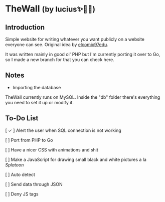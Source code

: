 # TheWall <small>(by lucius✨💞🌷)</small>

## Introduction

Simple website for writing whatever you want publicly on a website everyone can see. Original idea by [elcomix97edu](https://github.com/elcomix97edu/thewall).

It was written mainly in good ol' PHP but I'm currently porting it over to Go, so I made a new branch for that you can check here.

## Notes
   
  * Importing the database
  
  TheWall currently runs on MySQL. Inside the "db" folder there's everything you need to set it up or modify it.
 

## To-Do List

[ ✓ ] Alert the user when SQL connection is not working

[ ] Port from PHP to Go

[ ] Have a nicer CSS with animations and shit

[ ] Make a JavaScript for drawing small black and white pictures a la _Splatoon_

[ ] Auto detect 

[ ] Send data through JSON

[ ] Deny JS tags
